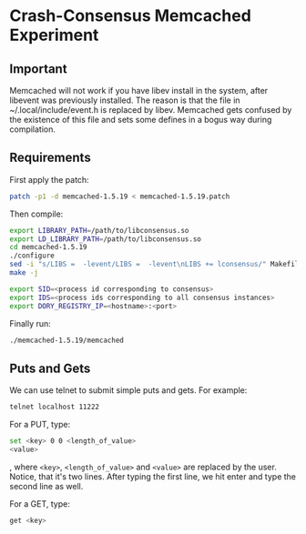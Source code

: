 # Crash-Consensus Memcached Experiment

## Important
Memcached will not work if you have libev install in the system,
after libevent was previously installed.
The reason is that the file in ~/.local/include/event.h is replaced by libev.
Memcached gets confused by the existence of this file and sets some defines
in a bogus way during compilation.


## Requirements
First apply the patch:

```sh
patch -p1 -d memcached-1.5.19 < memcached-1.5.19.patch
```

Then compile:

```sh
export LIBRARY_PATH=/path/to/libconsensus.so
export LD_LIBRARY_PATH=/path/to/libconsensus.so
cd memcached-1.5.19
./configure
sed -i "s/LIBS =  -levent/LIBS =  -levent\nLIBS += lconsensus/" Makefile
make -j
```

```sh
export SID=<process id corresponding to consensus>
export IDS=<process ids corresponding to all consensus instances>
export DORY_REGISTRY_IP=<hostname>:<port>
```

Finally run:
```sh
./memcached-1.5.19/memcached
```

## Puts and Gets
We can use telnet to submit simple puts and gets. For example:
```sh
telnet localhost 11222
```

For a PUT, type:
```sh
set <key> 0 0 <length_of_value>
<value>
```
, where `<key>`, `<length_of_value>` and `<value>` are replaced by the user.
Notice, that it's two lines. After typing the first line, we hit enter and
type the second line as well.

For a GET, type:
```sh
get <key>
```
